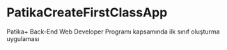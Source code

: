 # PatikaCreateFirstClassApp
Patika+ Back-End Web Developer Programı kapsamında ilk sınıf oluşturma uygulaması

